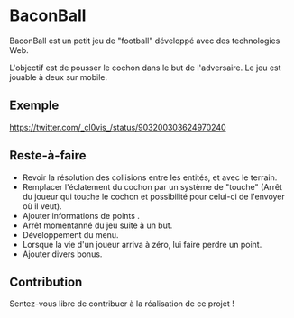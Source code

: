 # BaconBall

BaconBall est un petit jeu de "football" développé avec des technologies Web. 

L'objectif est de pousser le cochon dans le but de l'adversaire. Le jeu est jouable à deux sur mobile.

## Exemple

https://twitter.com/_cl0vis_/status/903200303624970240

## Reste-à-faire

* Revoir la résolution des collisions entre les entités, et avec le terrain.
* Remplacer l'éclatement du cochon par un système de "touche" (Arrêt du joueur qui touche le cochon et possibilité pour celui-ci de l'envoyer où il veut).
* Ajouter informations de points .
* Arrêt momentanné du jeu suite à un but.
* Développement du menu.
* Lorsque la vie d'un joueur arriva à zéro, lui faire perdre un point.
* Ajouter divers bonus.

## Contribution

Sentez-vous libre de contribuer à la réalisation de ce projet ! 
